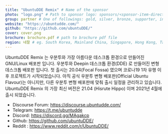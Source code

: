 ```yaml
---
title: "UbuntuDDE Remix" # Name of the sponsor
photo: "logo.png" # Path to sponsor logo: sponsors/<sponsor-item-directory>/logo.png
group: partner # One of followings: gold, silver, bronze, supporter, infra, record, videoi18n, swag, partner
website: "https://ubuntudde.com/"
github: "https://github.com/ubuntuDDE/"
cover: cover.png
brochure: brochure.pdf # path to brochure pdf file
region: 네팔 # eg. South Korea, Mainland China, Singapore, Hong Kong, Taiwan ...
---
```


UbuntuDDE Remix 는 우분투와 가장 아름다운 데스크톱 환경으로 만들어진 GNU/Linux 배포판 입니다. 우분투와 Deepin 데스크톱 환경(DDE) 로 만들어진 변형 데스크톱 배포판 입니다.
첫 출시는 20.04(Focal Fossa) 였으며 코로나19 1차 유행 이후 프로젝트가 시작되었습니다. 아직 공식 우분투 변형 배포판(Official Ubuntu Flavour)는 아니지만, 다른 우분투 변형 배포판에 맞춰 출시 일정을 관리하고 있습니다.
UbuntuDDE Remix 의 가장 최신 버전은 21.04 (Hisrute Hippo) 이며 2021년 4월에 출시 되었습니다.

- Discourse Forum: https://discourse.ubuntudde.com/
- Telegram: https://t.me/ubuntudde
- Discord: https://discord.gg/MAgakcp
- Github: https://github.com/ubuntuDDE/
- Reddit : https://www.reddit.com/r/UbuntuDDE/